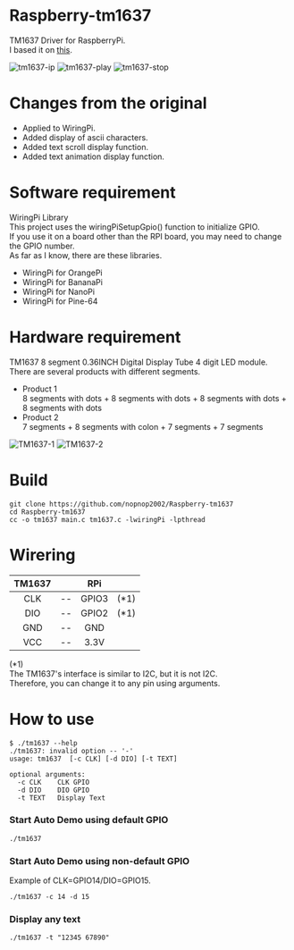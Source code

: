 # Raspberry-tm1637
TM1637 Driver for RaspberryPi.   
I based it on [this](https://github.com/petrows/esp-32-tm1637).   

![tm1637-ip](https://github.com/nopnop2002/esp-idf-tm1637/assets/6020549/15cb623d-2298-4344-a9c7-f573cb0255cd)
![tm1637-play](https://github.com/nopnop2002/esp-idf-tm1637/assets/6020549/bb98913e-f5e5-4f17-8d12-4cd9f16518f7)
![tm1637-stop](https://github.com/nopnop2002/esp-idf-tm1637/assets/6020549/b1928da8-c461-4772-8d33-8f82175c5f54)

# Changes from the original
- Applied to WiringPi.   
- Added display of ascii characters.   
- Added text scroll display function.   
- Added text animation display function.   

# Software requirement
WiringPi Library   
This project uses the wiringPiSetupGpio() function to initialize GPIO.   
If you use it on a board other than the RPI board, you may need to change the GPIO number.   
As far as I know, there are these libraries.   
- WiringPi for OrangePi   
- WiringPi for BananaPi   
- WiringPi for NanoPi   
- WiringPi for Pine-64   

# Hardware requirement
TM1637 8 segment 0.36INCH Digital Display Tube 4 digit LED module.   
There are several products with different segments.   
- Product 1   
 8 segments with dots + 8 segments with dots + 8 segments with dots + 8 segments with dots   
- Product 2   
 7 segments + 8 segments with colon + 7 segments + 7 segments   

![TM1637-1](https://github.com/nopnop2002/esp-idf-tm1637/assets/6020549/59e95bf5-01bb-4c4a-9f96-4d36869be2e5)
![TM1637-2](https://github.com/nopnop2002/esp-idf-tm1637/assets/6020549/e3430e3a-34ae-455a-8891-555ae89f2e0f)

# Build
```
git clone https://github.com/nopnop2002/Raspberry-tm1637
cd Raspberry-tm1637
cc -o tm1637 main.c tm1637.c -lwiringPi -lpthread
```

# Wirering

|TM1637||RPi||
|:-:|:-:|:-:|:-:|
|CLK|--|GPIO3|(*1)|
|DIO|--|GPIO2|(*1)|
|GND|--|GND||
|VCC|--|3.3V||

(*1)   
The TM1637's interface is similar to I2C, but it is not I2C.   
Therefore, you can change it to any pin using arguments.   

# How to use
```
$ ./tm1637 --help
./tm1637: invalid option -- '-'
usage: tm1637  [-c CLK] [-d DIO] [-t TEXT]

optional arguments:
  -c CLK    CLK GPIO
  -d DIO    DIO GPIO
  -t TEXT   Display Text
```

### Start Auto Demo using default GPIO   
```
./tm1637
```

### Start Auto Demo using non-default GPIO   
Example of CLK=GPIO14/DIO=GPIO15.   
```
./tm1637 -c 14 -d 15
```

### Display any text
```
./tm1637 -t "12345 67890"
```


